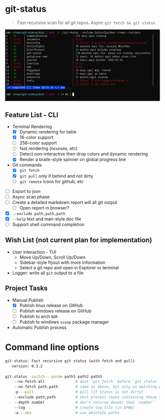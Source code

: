 # git-status

> Fast recursive scan for all git repos. Async `git fetch && git status`

![Screenshot](./doc/screenshot-0.3.0.jpeg)

## Feature List - CLI

- Terminal Rendering
    - [x] Dynamic rendering for table
    - [x] 16-color support
    - [ ] 256-color support
    - [ ] fast rendering (ncurses, etc)
    - [ ] Detect non-interactive then drop colors and dynamic rendering
    - [x] Render a braile-style spinner on global progress line
- Git commands
    - [x] `git fetch`
    - [x] `git pull` only if behind and not dirty
    - [ ] `git remote` icons for github, etc
- [ ] Export to json
- [ ] Async scan phase
- [ ] Create a detailed markdown report will all git output
    - [ ] Open report in browser?
- [x] `--exclude path,path,path`
- [x] `--help` text and man-style doc file
- [ ] Support shell command completion

## Wish List (not current plan for implementation)

- User interaction - TUI
    - Move Up/Down, Scroll Up/Down
    - Sidebar-style flyout with more information
    - Select a git repo and open in Explorer or terminal
- Logger: write all `git` output to a file

## Project Tasks
- Manual Publish
    - [x] Publish linux release on GitHub
    - [ ] Publish windows release on GitHub
    - [ ] Publish to arch `AUR`
    - [ ] Publish to windows `scoop` package manager
- Automatic Publish process

# Command line options

```bash
git-status: Fast recursive git status (with fetch and pull)
   version: 0.3.2

git-status -switch --param path1 path2 path3
    --no-fetch-all              # dont `git fetch` before `git status`
    --no-fetch path,path        # same as above, but only on matching path
    -p --pull                   # pull (if status is not dirty)
    --exclude path,path         # dont process repos containing these strings
    --depth number              # don't recurse deeper than `number`
    --log                       # create log file (in $PWD)
    -a --abs                    # use absolute paths
```
